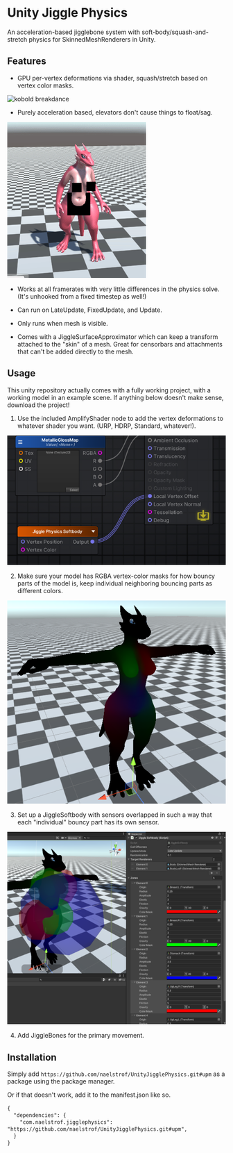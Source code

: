 # Unity Jiggle Physics

An acceleration-based jigglebone system with soft-body/squash-and-stretch physics for SkinnedMeshRenderers in Unity.

## Features

* GPU per-vertex deformations via shader, squash/stretch based on vertex color masks.

![kobold breakdance](breakdanceDemo.gif)

* Purely acceleration based, elevators don't cause things to float/sag.

![kobold elevator](accelerationDemo.gif)

* Works at all framerates with very little differences in the physics solve. (It's unhooked from a fixed timestep as well!)

* Can run on LateUpdate, FixedUpdate, and Update.

* Only runs when mesh is visible.

* Comes with a JiggleSurfaceApproximator which can keep a transform attached to the "skin" of a mesh. Great for censorbars and attachments that can't be added directly to the mesh.

## Usage

This unity repository actually comes with a fully working project, with a working model in an example scene. If anything below doesn't make sense, download the project!

1. Use the included AmplifyShader node to add the vertex deformations to whatever shader you want. (URP, HDRP, Standard, whatever!).

![amplify node setup](amplifySetup.png)

2. Make sure your model has RGBA vertex-color masks for how bouncy parts of the model is, keep individual neighboring bouncing parts as different colors.

![kobold vertex color setup](vertexColorSetup.png)

3. Set up a JiggleSoftbody with sensors overlapped in such a way that each "individual" bouncy part has its own sensor.

![kobold softbody setup](softbodySetup.png)

4. Add JiggleBones for the primary movement.

## Installation

Simply add `https://github.com/naelstrof/UnityJigglePhysics.git#upm` as a package using the package manager.

Or if that doesn't work, add it to the manifest.json like so.

```
{
  "dependencies": {
    "com.naelstrof.jigglephysics": "https://github.com/naelstrof/UnityJigglePhysics.git#upm",
  }
}
```
